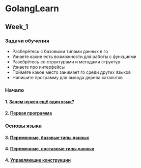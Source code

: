 # GolangLearn

## Week_1

### Задачи обучения
- Разберётесь с базовыми типами данных в го
- Узнаете какие есть возможности для работы с функциями
- Разебрётесь со структурами и методами структур
- Узнаете про интерфейсы
- Поймёте какое место занимает го среди других языков
- Напишите программу для вывода дерева каталогов

### Начало

#### 1. [Зачем нужен ещё один язык?](Start/TeoryFile/newLanguage.md)

#### 2. [Первая программа](Start/FirstProgramm/README.md)

### Основы языка

#### 3. [Переменные, базовые типы данных](basics/README.md)

#### 4. [Переменные, составные типы данных](basics/README_2.md)

#### 4. [Управляющие конструкции](basics/README_3.md)
